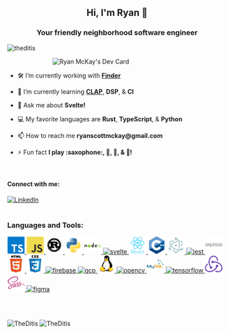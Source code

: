 
<div class="markdown-container ltr"><div class="markdown-content"><p></p><h2 align="center">
  Hi, I'm Ryan 👋
</h2><p></p>
<h3 align="center">Your friendly neighborhood software engineer</h3>

<p align="left"> <img src="https://komarev.com/ghpvc/?username=theditis&amp;label=Profile%20views&amp;color=0e75b6&amp;style=flat" alt="theditis"> </p>

  <div>
    <ahref="https://app.daily.dev/TheDitis"><img float="right" align="right" src="https://api.daily.dev/devcards/793ea81b1c514235bb5f559bc0472c05.png?r=kzf" width="400" alt="Ryan McKay's Dev Card"/></a>
    <span>
      <p><br></p>
      <ul>
      <li><p>🛠️ I’m currently working with <a href="https://www.finder.com"><strong>Finder</strong></a></p>
      </li>
      <li><p>🌱 I’m currently learning <a href="https://github.com/glowcoil/clap-sys"><strong>CLAP</strong></a>, <strong>DSP</strong>, &amp; <strong>CI</strong></p>
      </li>
      <li><p>💬 Ask me about <strong>Svelte!</strong></p>
      </li>
      <li><p>💻 My favorite languages are <strong>Rust</strong>, <strong>TypeScript</strong>, &amp; <strong>Python</strong></p>
      </li>
      <li><p>📫 How to reach me <strong>ryanscottmckay@gmail.com</strong></p>
      </li>
      <li><p>⚡ Fun fact <strong>I play :saxophone:,  🎹, 🥁,  &amp;  🎸!</strong></p>
      </li>
      </ul>
      <p><br></p>
    </span>
      
  </div>
  
<p></p><h4 align="left">Connect with me:</h4>
<a href="https://www.linkedin.com/in/theditis/"><img alt="LinkedIn" src="https://img.shields.io/badge/linkedin-%230077B5.svg?style=for-the-badge&amp;logo=linkedin&amp;logoColor=white"></a>
<br><br><p></p>
<!-- SKILLS -->
<p></p><h3 align="left">Languages and Tools:</h3><p></p>
<p align="left"> 
    <a href="https://www.typescriptlang.org/" target="_blank"> <img src="https://raw.githubusercontent.com/devicons/devicon/master/icons/typescript/typescript-original.svg" alt="typescript" width="40" height="40"> </a>
    <a href="https://developer.mozilla.org/en-US/docs/Web/JavaScript" target="_blank"> <img src="https://raw.githubusercontent.com/devicons/devicon/master/icons/javascript/javascript-original.svg" alt="javascript" width="40" height="40"> </a>
    <a href="https://www.rust-lang.org" target="_blank"> <img src="https://raw.githubusercontent.com/devicons/devicon/master/icons/rust/rust-plain.svg" alt="rust" width="40" height="40"> </a>
    <a href="https://www.python.org" target="_blank"> <img src="https://raw.githubusercontent.com/devicons/devicon/master/icons/python/python-original.svg" alt="python" width="40" height="40"> </a>
    <a href="https://nodejs.org" target="_blank"> <img src="https://raw.githubusercontent.com/devicons/devicon/master/icons/nodejs/nodejs-original-wordmark.svg" alt="nodejs" width="40" height="40"> </a>
    <a href="https://svelte.dev" target="_blank"> <img src="https://upload.wikimedia.org/wikipedia/commons/1/1b/Svelte_Logo.svg" alt="svelte" width="40" height="40"> </a>
    <a href="https://reactjs.org/" target="_blank"> <img src="https://raw.githubusercontent.com/devicons/devicon/master/icons/react/react-original-wordmark.svg" alt="react" width="40" height="40"> </a>
    <a href="https://www.w3schools.com/cpp/" target="_blank"> <img src="https://raw.githubusercontent.com/devicons/devicon/master/icons/cplusplus/cplusplus-original.svg" alt="cplusplus" width="40" height="40"> </a>
    <a href="https://www.electronjs.org" target="_blank"> <img src="https://raw.githubusercontent.com/devicons/devicon/master/icons/electron/electron-original.svg" alt="electron" width="40" height="40"> </a>
    <a href="https://jestjs.io" target="_blank"> <img src="https://www.vectorlogo.zone/logos/jestjsio/jestjsio-icon.svg" alt="jest" width="40" height="40"> </a>
    <a href="https://expressjs.com" target="_blank"> <img src="https://raw.githubusercontent.com/devicons/devicon/master/icons/express/express-original-wordmark.svg" alt="express" width="40" height="40"> </a>
    <a href="https://www.w3.org/html/" target="_blank"> <img src="https://raw.githubusercontent.com/devicons/devicon/master/icons/html5/html5-original-wordmark.svg" alt="html5" width="40" height="40"> </a>
    <a href="https://www.w3schools.com/css/" target="_blank"> <img src="https://raw.githubusercontent.com/devicons/devicon/master/icons/css3/css3-original-wordmark.svg" alt="css3" width="40" height="40"> </a>
    <a href="https://firebase.google.com/" target="_blank"> <img src="https://www.vectorlogo.zone/logos/firebase/firebase-icon.svg" alt="firebase" width="40" height="40"> </a>
    <a href="https://cloud.google.com" target="_blank"> <img src="https://www.vectorlogo.zone/logos/google_cloud/google_cloud-icon.svg" alt="gcp" width="40" height="40"> </a>
    <a href="https://www.linux.org/" target="_blank"> <img src="https://raw.githubusercontent.com/devicons/devicon/master/icons/linux/linux-original.svg" alt="linux" width="40" height="40"> </a>
    <a href="https://opencv.org/" target="_blank"> <img src="https://www.vectorlogo.zone/logos/opencv/opencv-icon.svg" alt="opencv" width="40" height="40"> </a>
    <a href="https://www.mysql.com/" target="_blank"> <img src="https://raw.githubusercontent.com/devicons/devicon/master/icons/mysql/mysql-original-wordmark.svg" alt="mysql" width="40" height="40"> </a>
    <a href="https://www.tensorflow.org" target="_blank"> <img src="https://www.vectorlogo.zone/logos/tensorflow/tensorflow-icon.svg" alt="tensorflow" width="40" height="40"> </a>
    <a href="https://redux.js.org" target="_blank"> <img src="https://raw.githubusercontent.com/devicons/devicon/master/icons/redux/redux-original.svg" alt="redux" width="40" height="40"> </a>
    <a href="https://sass-lang.com" target="_blank"> <img src="https://raw.githubusercontent.com/devicons/devicon/master/icons/sass/sass-original.svg" alt="sass" width="40" height="40"> </a>
    <a href="https://www.figma.com/" target="_blank"> <img src="https://www.vectorlogo.zone/logos/figma/figma-icon.svg" alt="figma" width="40" height="40"> </a>
 </p>


<p><br><br></p>
<p align="left">
  <img src="http://github-readme-streak-stats.herokuapp.com?user=TheDitis&amp;theme=blueberry&amp;hide_border=true&amp;fire=B1DD42" alt="TheDitis">
  <img src="https://github-readme-stats.vercel.app/api/top-langs?username=TheDitis&amp;show_icons=true&amp;locale=en&amp;layout=compact&amp;langs_count=8&amp;theme=blueberry&amp;hide_border=true&amp;exclude_repo=PoolPredictor,OnRecord,python_glview,consumer_complaints,TurtleFun" alt="TheDitis">
</p>


<!--
**TheDitis/TheDitis** is a ✨ _special_ ✨ repository because its `README.md` (this file) appears on your GitHub profile.

Here are some ideas to get you started:


- 🌱 I’m currently learning ...
- 👯 I’m looking to collaborate on ...
- 🤔 I’m looking for help with ...
- 💬 Ask me about ...
- 📫 How to reach me: ...
- 😄 Pronouns: ...
- ⚡ Fun fact: ...
-->
</div></div>
